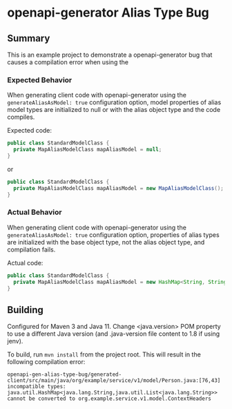# openapi-generator Alias Type Bug

## Summary
This is an example project to demonstrate a openapi-generator bug that causes a compilation error when 
using the 

### Expected Behavior
When generating client code with openapi-generator using the `generateAliasAsModel: true` configuration option, model 
properties of alias model types are initialized to null or with the alias object type and the code compiles.

Expected code:
```java
public class StandardModelClass {
  private MapAliasModelClass mapAliasModel = null;
}
```
or
```java
public class StandardModelClass {
  private MapAliasModelClass mapAliasModel = new MapAliasModelClass();
}
```

### Actual Behavior
When generating client code with openapi-generator using the `generateAliasAsModel: true` configuration option, properties 
of alias types are initialized with the base object type, not the alias object type, and compilation fails.

Actual code:
```java
public class StandardModelClass {
  private MapAliasModelClass mapAliasModel = new HashMap<String, String>();
}
```

## Building
Configured for Maven 3 and Java 11.  Change <java.version> POM property to use a different Java version (and 
.java-version file content to 1.8 if using jenv).

To build, run `mvn install` from the project root. This will result in the following compilation error:

```
openapi-gen-alias-type-bug/generated-client/src/main/java/org/example/service/v1/model/Person.java:[76,43] incompatible types: java.util.HashMap<java.lang.String,java.util.List<java.lang.String>> cannot be converted to org.example.service.v1.model.ContextHeaders
```
